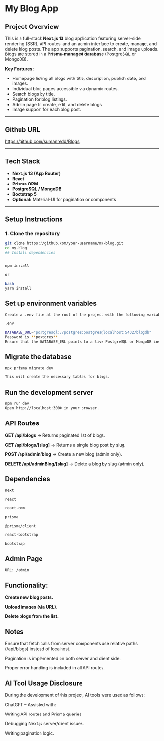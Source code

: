 # My Blog App

## Project Overview
This is a full-stack **Next.js 13** blog application featuring server-side rendering (SSR), API routes, and an admin interface to create, manage, and delete blog posts. The app supports pagination, search, and image uploads. Blogs are stored in a **Prisma-managed database** (PostgreSQL or MongoDB).

**Key Features:**
- Homepage listing all blogs with title, description, publish date, and images.
- Individual blog pages accessible via dynamic routes.
- Search blogs by title.
- Pagination for blog listings.
- Admin page to create, edit, and delete blogs.
- Image support for each blog post.

---

## Github URL
https://github.com/sumanredd/Blogs

---

## Tech Stack
- **Next.js 13 (App Router)**
- **React**
- **Prisma ORM**
- **PostgreSQL / MongoDB**
- **Bootstrap 5**
- **Optional:** Material-UI for pagination or components

---

## Setup Instructions

### 1. Clone the repository
```bash
git clone https://github.com/your-username/my-blog.git
cd my-blog
## Install dependencies


npm install

or

bash
yarn install
```
## Set up environment variables
```bash
Create a .env file at the root of the project with the following variables:

.env

DATABASE_URL="postgresql://postgres:postgres@localhost:5432/blogdb"
Password is **postgres**
Ensure that the DATABASE_URL points to a live PostgreSQL or MongoDB instance.
```

## Migrate the database
```bash
npx prisma migrate dev

This will create the necessary tables for blogs.
```
## Run the development server
```bash
npm run dev
Open http://localhost:3000 in your browser.
```

## API Routes
**GET /api/blogs** → Returns paginated list of blogs.

**GET /api/blogs/[slug]** → Returns a single blog post by slug.

**POST /api/admin/blog** → Create a new blog (admin only).

**DELETE /api/adminBlog/[slug]** → Delete a blog by slug (admin only).

## Dependencies
```bash
next

react

react-dom

prisma

@prisma/client

react-bootstrap

bootstrap
```

## Admin Page
```bash
URL: /admin
```
## Functionality:

**Create new blog posts.**

**Upload images (via URL).**

**Delete blogs from the list.**

## Notes
Ensure that fetch calls from server components use relative paths (/api/blogs) instead of localhost.

Pagination is implemented on both server and client side.

Proper error handling is included in all API routes.


## AI Tool Usage Disclosure
During the development of this project, AI tools were used as follows:

ChatGPT – Assisted with:

Writing API routes and Prisma queries.

Debugging Next.js server/client issues.

Writing pagination logic.
